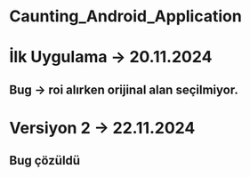 # Caunting_Android_Application

# İlk Uygulama → 20.11.2024 
 ## Bug → roi alırken orijinal alan seçilmiyor.

 # Versiyon 2 → 22.11.2024
 ## Bug çözüldü 
